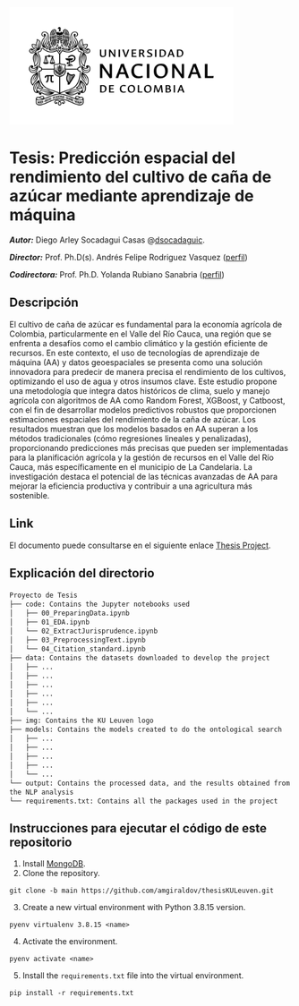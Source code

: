<img src="https://github.com/dsocadaguic/PrediccionCanaAzucarAA/blob/main/img/EscudoUN.png" width="400"/>

# Tesis: Predicción espacial del rendimiento del cultivo de caña de azúcar mediante aprendizaje de máquina

***Autor:*** Diego Arley Socadagui Casas @[dsocadaguic](https://github.com/dsocadaguic).

***Director:*** Prof. Ph.D(s). Andrés Felipe Rodriguez Vasquez ([perfil](https://scholar.google.es/citations?user=7D4jWaUAAAAJ&hl=es))

***Codirectora:*** Prof. Ph.D. Yolanda Rubiano Sanabria ([perfil](https://cienciasagrarias.bogota.unal.edu.co/facultad/profesores/yolanda-rubiano-sanabria))

## Descripción
El cultivo de caña de azúcar es fundamental para la economía agrícola de Colombia, particularmente en el Valle del Río Cauca, una región que se enfrenta a desafíos como el cambio climático y la gestión eficiente de recursos. En este contexto, el uso de tecnologías de aprendizaje de máquina (AA) y datos geoespaciales se presenta como una solución innovadora para predecir de manera precisa el rendimiento de los cultivos, optimizando el uso de agua y otros insumos clave. Este estudio propone una metodología que integra datos históricos de clima, suelo y manejo agrícola con algoritmos de AA como Random Forest, XGBoost, y Catboost, con el fin de desarrollar modelos predictivos robustos que proporcionen estimaciones espaciales del rendimiento de la caña de azúcar. Los resultados muestran que los modelos basados en AA superan a los métodos tradicionales (cómo regresiones lineales y penalizadas), proporcionando predicciones más precisas que pueden ser implementadas para la planificación agrícola y la gestión de recursos en el Valle del Río Cauca, más específicamente en el municipio de La Candelaria. La investigación destaca el potencial de las técnicas avanzadas de AA para mejorar la eficiencia productiva y contribuir a una agricultura más sostenible.

## Link
El documento puede consultarse en el siguiente enlace [Thesis Project]().

## Explicación del directorio

```
Proyecto de Tesis
├── code: Contains the Jupyter notebooks used
│   ├── 00_PreparingData.ipynb
│   ├── 01_EDA.ipynb
│   └── 02_ExtractJurisprudence.ipynb
│   ├── 03_PreprocessingText.ipynb
│   └── 04_Citation_standard.ipynb
├── data: Contains the datasets downloaded to develop the project
│   ├── ...
│   ├── ...
│   ├── ...
│   ├── ...
│   ├── ...
│   └── ...
├── img: Contains the KU Leuven logo
├── models: Contains the models created to do the ontological search
│   ├── ...
│   ├── ...
│   ├── ...
│   ├── ...
│   └── ...
└── output: Contains the processed data, and the results obtained from the NLP analysis 
└── requirements.txt: Contains all the packages used in the project

```

## Instrucciones para ejecutar el código de este repositorio

1. Install [MongoDB](https://www.mongodb.com/docs/manual/installation/).
2. Clone the repository.
```
git clone -b main https://github.com/amgiraldov/thesisKULeuven.git
```
3. Create a new virtual environment with Python 3.8.15 version.
```
pyenv virtualenv 3.8.15 <name>
```
4. Activate the environment.
```
pyenv activate <name>
```
5. Install the `requirements.txt` file into the virtual environment.
```
pip install -r requirements.txt
```
